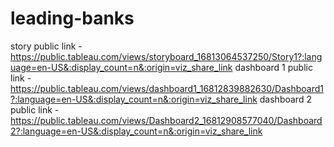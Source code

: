 # leading-banks


story public link - https://public.tableau.com/views/storyboard_16813064537250/Story1?:language=en-US&:display_count=n&:origin=viz_share_link
dashboard 1 public link - https://public.tableau.com/views/dashboard1_16812839882630/Dashboard1?:language=en-US&:display_count=n&:origin=viz_share_link
dashboard 2 public link -https://public.tableau.com/views/Dashboard2_16812908577040/Dashboard2?:language=en-US&:display_count=n&:origin=viz_share_link
